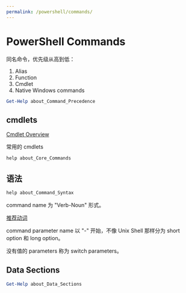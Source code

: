 ```yaml
---
permalink: /powershell/commands/
---
```


# PowerShell Commands


同名命令，优先级从高到低：

1. Alias
1. Function
1. Cmdlet
1. Native Windows commands

```powershell
Get-Help about_Command_Precedence
```


## cmdlets

[Cmdlet Overview](https://msdn.microsoft.com/en-us/library/ms714395.aspx)

常用的 cmdlets

```powershell
help about_Core_Commands
```



## 语法

```powershell
help about_Command_Syntax
```

command name 为 "Verb-Noun" 形式。

[推荐动词](https://msdn.microsoft.com/en-us/library/ms714428.aspx)


command parameter name 以 "-" 开始，不像 Unix Shell 那样分为 short option 和 long option。



没有值的 parameters 称为 switch parameters。

## Data Sections

```powershell
Get-Help about_Data_Sections
```
